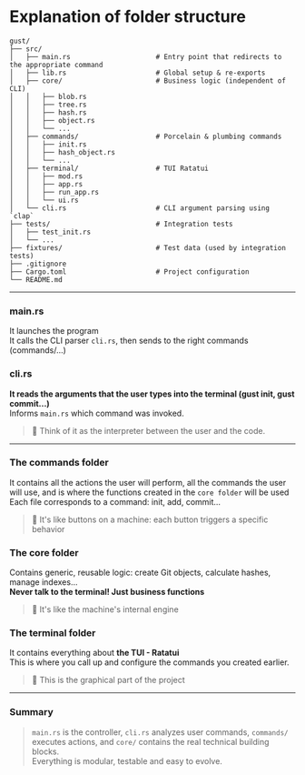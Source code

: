 # Explanation of folder structure
```
gust/
├── src/
│   ├── main.rs                     # Entry point that redirects to the appropriate command
│   ├── lib.rs                      # Global setup & re-exports
│   ├── core/                       # Business logic (independent of CLI)
│   │   ├── blob.rs
│   │   ├── tree.rs
│   │   ├── hash.rs
│   │   ├── object.rs
│   │   └── ...
│   ├── commands/                   # Porcelain & plumbing commands
│   │   ├── init.rs
│   │   ├── hash_object.rs
│   │   └── ...
│   ├── terminal/                   # TUI Ratatui
│   │   ├── mod.rs
│   │   ├── app.rs
│   │   ├── run_app.rs
│   │   └── ui.rs
│   └── cli.rs                      # CLI argument parsing using `clap`
├── tests/                          # Integration tests
│   ├── test_init.rs
│   └── ...
├── fixtures/                       # Test data (used by integration tests)
├── .gitignore
├── Cargo.toml                      # Project configuration
└── README.md
```
---
### main.rs
It launches the program <br>
It calls the CLI parser `cli.rs`, then sends to the right commands (commands/...)

### cli.rs
**It reads the arguments that the user types into the terminal (gust init, gust commit...)** <br>
Informs `main.rs` which command was invoked.
> 🧠 Think of it as the interpreter between the user and the code.
---

### The commands folder
It contains all the actions the user will perform, all the commands the user will use, and is where the functions created in the `core folder` will be used <br>
Each file corresponds to a command: init, add, commit...
> 🧠 It's like buttons on a machine: each button triggers a specific behavior

### The core folder
Contains generic, reusable logic: create Git objects, calculate hashes, manage indexes...<br>
**Never talk to the terminal! Just business functions**
> 🧠 It's like the machine's internal engine

### The terminal folder
It contains everything about **the TUI - Ratatui** <br>
This is where you call up and configure the commands you created earlier.
> 🧠 This is the graphical part of the project
---
### Summary
>`main.rs` is the controller, `cli.rs` analyzes user commands, `commands/` executes actions, and `core/` contains the real technical building blocks. <br>
Everything is modular, testable and easy to evolve.
